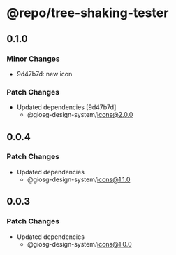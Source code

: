 # @repo/tree-shaking-tester

## 0.1.0

### Minor Changes

- 9d47b7d: new icon

### Patch Changes

- Updated dependencies [9d47b7d]
  - @giosg-design-system/icons@2.0.0

## 0.0.4

### Patch Changes

- Updated dependencies
  - @giosg-design-system/icons@1.1.0

## 0.0.3

### Patch Changes

- Updated dependencies
  - @giosg-design-system/icons@1.0.0
